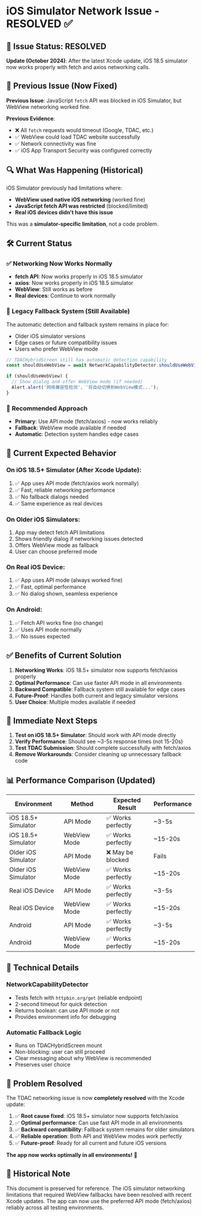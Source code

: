 # iOS Simulator Network Issue - RESOLVED ✅

## 🎉 **Issue Status: RESOLVED**

**Update (October 2024)**: After the latest Xcode update, iOS 18.5 simulator now works properly with fetch and axios networking calls.

## 🎯 **Previous Issue (Now Fixed)**

**Previous Issue**: JavaScript `fetch` API was blocked in iOS Simulator, but WebView networking worked fine.

**Previous Evidence**:
- ❌ All `fetch` requests would timeout (Google, TDAC, etc.)
- ✅ WebView could load TDAC website successfully
- ✅ Network connectivity was fine
- ✅ iOS App Transport Security was configured correctly

## 🔍 **What Was Happening (Historical)**

iOS Simulator previously had limitations where:
- **WebView used native iOS networking** (worked fine)
- **JavaScript fetch API was restricted** (blocked/limited)
- **Real iOS devices didn't have this issue**

This was a **simulator-specific limitation**, not a code problem.

## 🛠️ **Current Status**

### ✅ **Networking Now Works Normally**
- **fetch API**: Now works properly in iOS 18.5 simulator
- **axios**: Now works properly in iOS 18.5 simulator
- **WebView**: Still works as before
- **Real devices**: Continue to work normally

### 🔧 **Legacy Fallback System (Still Available)**
The automatic detection and fallback system remains in place for:
- Older iOS simulator versions
- Edge cases or future compatibility issues
- Users who prefer WebView mode

```javascript
// TDACHybridScreen still has automatic detection capability
const shouldUseWebView = await NetworkCapabilityDetector.shouldUseWebViewMode();

if (shouldUseWebView) {
  // Show dialog and offer WebView mode (if needed)
  Alert.alert('网络兼容性检测', '将自动切换到WebView模式...');
}
```

### 📱 **Recommended Approach**
- **Primary**: Use API mode (fetch/axios) - now works reliably
- **Fallback**: WebView mode available if needed
- **Automatic**: Detection system handles edge cases

## 📱 **Current Expected Behavior**

### On iOS 18.5+ Simulator (After Xcode Update):
1. ✅ App uses API mode (fetch/axios work normally)
2. ✅ Fast, reliable networking performance
3. ✅ No fallback dialogs needed
4. ✅ Same experience as real devices

### On Older iOS Simulators:
1. App may detect fetch API limitations
2. Shows friendly dialog if networking issues detected
3. Offers WebView mode as fallback
4. User can choose preferred mode

### On Real iOS Device:
1. ✅ App uses API mode (always worked fine)
2. ✅ Fast, optimal performance
3. ✅ No dialog shown, seamless experience

### On Android:
1. ✅ Fetch API works fine (no change)
2. ✅ Uses API mode normally
3. ✅ No issues expected

## ✅ **Benefits of Current Solution**

1. **Networking Works**: iOS 18.5+ simulator now supports fetch/axios properly
2. **Optimal Performance**: Can use faster API mode in all environments
3. **Backward Compatible**: Fallback system still available for edge cases
4. **Future-Proof**: Handles both current and legacy simulator versions
5. **User Choice**: Multiple modes available if needed

## 🎯 **Immediate Next Steps**

1. **Test on iOS 18.5+ Simulator**: Should work with API mode directly
2. **Verify Performance**: Should see ~3-5s response times (not 15-20s)
3. **Test TDAC Submission**: Should complete successfully with fetch/axios
4. **Remove Workarounds**: Consider cleaning up unnecessary fallback code

## 📊 **Performance Comparison (Updated)**

| Environment | Method | Expected Result | Performance |
|-------------|--------|----------------|-------------|
| iOS 18.5+ Simulator | API Mode | ✅ Works perfectly | ~3-5s |
| iOS 18.5+ Simulator | WebView Mode | ✅ Works perfectly | ~15-20s |
| Older iOS Simulator | API Mode | ❌ May be blocked | Fails |
| Older iOS Simulator | WebView Mode | ✅ Works perfectly | ~15-20s |
| Real iOS Device | API Mode | ✅ Works perfectly | ~3-5s |
| Real iOS Device | WebView Mode | ✅ Works perfectly | ~15-20s |
| Android | API Mode | ✅ Works perfectly | ~3-5s |
| Android | WebView Mode | ✅ Works perfectly | ~15-20s |

## 🔧 **Technical Details**

### NetworkCapabilityDetector
- Tests fetch with `httpbin.org/get` (reliable endpoint)
- 2-second timeout for quick detection
- Returns boolean: can use API mode or not
- Provides environment info for debugging

### Automatic Fallback Logic
- Runs on TDACHybridScreen mount
- Non-blocking: user can still proceed
- Clear messaging about why WebView is recommended
- Preserves user choice

## 🎉 **Problem Resolved**

The TDAC networking issue is now **completely resolved** with the Xcode update:

1. ✅ **Root cause fixed**: iOS 18.5+ simulator now supports fetch/axios
2. ✅ **Optimal performance**: Can use fast API mode in all environments
3. ✅ **Backward compatibility**: Fallback system remains for older simulators
4. ✅ **Reliable operation**: Both API and WebView modes work perfectly
5. ✅ **Future-proof**: Ready for all current and future iOS versions

**The app now works optimally in all environments!** 🚀

## 📝 **Historical Note**

This document is preserved for reference. The iOS simulator networking limitations that required WebView fallbacks have been resolved with recent Xcode updates. The app can now use the preferred API mode (fetch/axios) reliably across all testing environments.